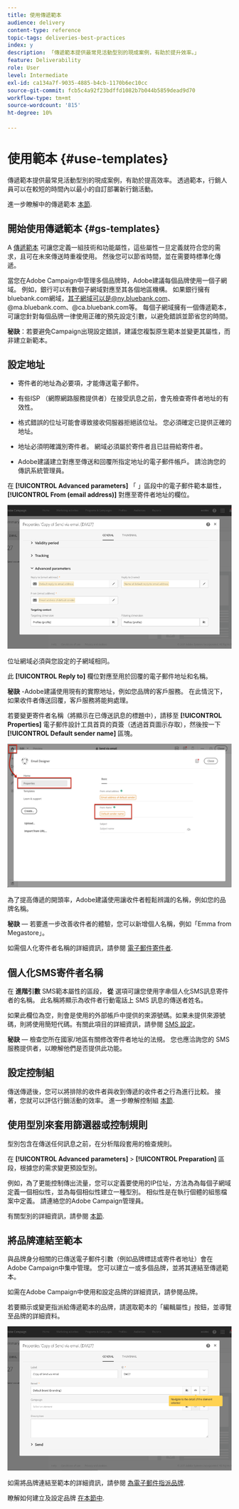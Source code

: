 ```yaml
---
title: 使用傳遞範本
audience: delivery
content-type: reference
topic-tags: deliveries-best-practices
index: y
description: 「傳遞範本提供最常見活動型別的現成案例，有助於提升效率。」
feature: Deliverability
role: User
level: Intermediate
exl-id: ca134a7f-9035-4885-b4cb-1170b6ec10cc
source-git-commit: fcb5c4a92f23bdffd1082b7b044b5859dead9d70
workflow-type: tm+mt
source-wordcount: '815'
ht-degree: 10%

---
```


# 使用範本 {#use-templates}

傳遞範本提供最常見活動型別的現成案例，有助於提高效率。 透過範本，行銷人員可以在較短的時間內以最小的自訂部署新行銷活動。

進一步瞭解中的傳遞範本 [本節](../../start/using/marketing-activity-templates.md).

## 開始使用傳遞範本 {#gs-templates}

A [傳遞範本](../../start/using/marketing-activity-templates.md#creating-a-new-template) 可讓您定義一組技術和功能屬性，這些屬性一旦定義就符合您的需求，且可在未來傳送時重複使用。 然後您可以節省時間，並在需要時標準化傳遞。

當您在Adobe Campaign中管理多個品牌時，Adobe建議每個品牌使用一個子網域。 例如，銀行可以有數個子網域對應至其各個地區機構。 如果銀行擁有bluebank.com網域，其子網域可以是@ny.bluebank.com、@ma.bluebank.com、@ca.bluebank.com等。 每個子網域擁有一個傳遞範本，可讓您針對每個品牌一律使用正確的預先設定引數，以避免錯誤並節省您的時間。

**秘訣**：若要避免Campaign出現設定錯誤，建議您複製原生範本並變更其屬性，而非建立新範本。

## 設定地址

* 寄件者的地址為必要項，才能傳送電子郵件。

* 有些ISP （網際網路服務提供者）在接受訊息之前，會先檢查寄件者地址的有效性。

* 格式錯誤的位址可能會導致接收伺服器拒絕該位址。 您必須確定已提供正確的地址。

* 地址必須明確識別寄件者。 網域必須屬於寄件者且已註冊給寄件者。

* Adobe建議建立對應至傳送和回覆所指定地址的電子郵件帳戶。 請洽詢您的傳訊系統管理員。

在 **[!UICONTROL Advanced parameters]** 「 」區段中的電子郵件範本屬性， **[!UICONTROL From (email address)]** 對應至寄件者地址的欄位。

![](assets/template-parameters.png)

位址網域必須與您設定的子網域相同。

此 **[!UICONTROL Reply to]** 欄位對應至用於回覆的電子郵件地址和名稱。

**秘訣** -Adobe建議使用現有的實際地址，例如您品牌的客戶服務。 在此情況下，如果收件者傳送回覆，客戶服務將能夠處理。

若要變更寄件者名稱（將顯示在已傳送訊息的標題中），請移至 **[!UICONTROL Properties]**  電子郵件設計工具首頁的頁簽（透過首頁圖示存取），然後按一下 **[!UICONTROL Default sender name]** 區塊。

![](assets/template-content.png)

為了提高傳遞的開頭率，Adobe建議使用讓收件者輕鬆辨識的名稱，例如您的品牌名稱。

**秘訣**  — 若要進一步改善收件者的體驗，您可以新增個人名稱，例如「Emma from Megastore」。

如需個人化寄件者名稱的詳細資訊，請參閱 [電子郵件寄件者](../../designing/using/subject-line.md#email-sender).

## 個人化SMS寄件者名稱

在 **進階引數** SMS範本屬性的區段， **從** 選項可讓您使用字串個人化SMS訊息寄件者的名稱。 此名稱將顯示為收件者行動電話上 SMS 訊息的傳送者姓名。

如果此欄位為空，則會是使用的外部帳戶中提供的來源號碼。如果未提供來源號碼，則將使用簡短代碼。有關此項目的詳細資訊，請參閱 [SMS 設定](../../administration/using/configuring-sms-channel.md)。

**秘訣**  — 檢查您所在國家/地區有關修改寄件者地址的法規。 您也應洽詢您的 SMS 服務提供者，以瞭解他們是否提供此功能。

## 設定控制組

傳送傳遞後，您可以將排除的收件者與收到傳遞的收件者之行為進行比較。 接著，您就可以評估行銷活動的效率。 進一步瞭解控制組 [本節](../../sending/using/control-group.md).

## 使用型別來套用篩選器或控制規則

型別包含在傳送任何訊息之前，在分析階段套用的檢查規則。

在 **[!UICONTROL Advanced parameters]** > **[!UICONTROL Preparation]** 區段，根據您的需求變更預設型別。

例如，為了更能控制傳出流量，您可以定義要使用的IP位址，方法為為每個子網域定義一個相似性，並為每個相似性建立一種型別。 相似性是在執行個體的組態檔案中定義。 請連絡您的Adobe Campaign管理員。

有關型別的詳細資訊，請參閱 [本節](../../sending/using/managing-typologies.md).

## 將品牌連結至範本

與品牌身分相關的已傳送電子郵件引數（例如品牌標誌或寄件者地址）會在Adobe Campaign中集中管理。 您可以建立一或多個品牌，並將其連結至傳遞範本。

如需在Adobe Campaign中使用和設定品牌的詳細資訊，請參閱品牌。

若要顯示或變更指派給傳遞範本的品牌，請選取範本的「編輯屬性」按鈕，並導覽至品牌的詳細資料。

![](assets/template-brand.png)

如需將品牌連結至範本的詳細資訊，請參閱 [為電子郵件指派品牌](../../administration/using/branding.md#assigning-a-brand-to-an-email).

瞭解如何建立及設定品牌 [在本節中](../../administration/using/branding.md#creating-a-brand).
